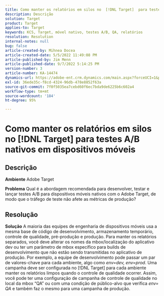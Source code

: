 ```yaml
---
title: Como manter os relatórios em silos no  [!DNL Target]  para testes A/B nativos em dispositivos móveis
description: Descrição
solution: Target
product: Target
applies-to: Target
keywords: KCS, Target, móvel nativo, testes A/B, QA, relatórios
resolution: Resolution
internal-notes: null
bug: false
article-created-by: Mihnea Docea
article-created-date: 5/5/2022 11:49:08 PM
article-published-by: Jim Menn
article-published-date: 9/7/2022 5:14:25 PM
version-number: 3
article-number: KA-14474
dynamics-url: https://adobe-ent.crm.dynamics.com/main.aspx?forceUCI=1&pagetype=entityrecord&etn=knowledgearticle&id=5a7119f3-cdcc-ec11-a7b5-6045bd00dbbc
exl-id: 36ede35c-f8cd-4324-96db-478e8852f63a
source-git-commit: 7f0f5035ea7cebd60f6ec7bda9de6225b6c602a4
workflow-type: tm+mt
source-wordcount: '184'
ht-degree: 95%

---
```


# Como manter os relatórios em silos no [!DNL Target] para testes A/B nativos em dispositivos móveis

## Descrição


<b>Ambiente</b>
Adobe Target

<b>Problema</b>
Qual é a abordagem recomendada para desenvolver, testar e lançar testes A/B para dispositivos móveis nativos com o Adobe Target, de modo que o tráfego de teste não afete as métricas de produção?


## Resolução


<b>Solução</b>
A maioria das equipes de engenharia de dispositivos móveis usa a mesma base de código de desenvolvimento, armazenamento temporário, controle de qualidade, pré-produção e produção.
Para manter os relatórios separados, você deve alterar os nomes da mbox/localização do aplicativo dev ou ter um parâmetro de mbox específico para builds de desenvolvimento que não estão sendo transmitidas no aplicativo de produção.
Por exemplo, a equipe de desenvolvimento pode passar um par de valores-chave para cada ambiente, algo como *env=dev, env=prod*.
Uma campanha deve ser configurada no [!DNL Target] para cada ambiente manter os relatórios limpos quando o controle de qualidade ocorrer.
Assim, você pode ter uma configuração de campanha de controle de qualidade no local da mbox “QA” ou com uma condição de público-alvo que verifica *env= QA* e também faz o mesmo para uma campanha de produção.
